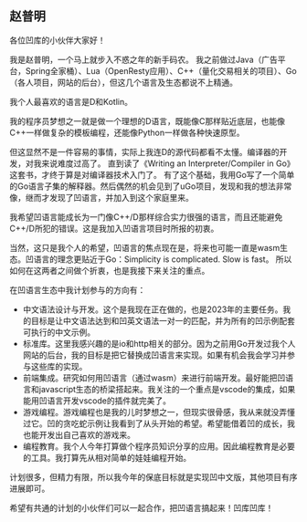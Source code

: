 ## 赵普明 

各位凹库的小伙伴大家好！

我是赵普明，一个马上就步入不惑之年的新手码农。
我之前做过Java（广告平台，Spring全家桶）、Lua（OpenResty应用）、C++（量化交易相关的项目）、Go（各人项目，网站的后台），但这几个语言及生态都说不上精通。

我个人最喜欢的语言是D和Kotlin。

我的程序员梦想之一就是做一个理想的D语言，既能像C那样贴近底层，也能像C++一样做复杂的模板编程，还能像Python一样做各种快速原型。

但这显然不是一件容易的事情，实际上我连D的源代码都看不太懂。编译器的开发，对我来说难度过高了。
直到读了《Writing an Interpreter/Compiler in Go》这套书，才终于算是对编译器技术入门了。
有了这个基础，我用Go写了一个简单的Go语言子集的解释器。然后偶然的机会见到了uGo项目，发现和我的想法非常像，继而才发现了凹语言，并加入到这个家庭里来。

我希望凹语言能成长为一门像C++/D那样综合实力很强的语言，而且还能避免C++/D所犯的错误。这是我加入凹语言项目时所报的初衷。

当然，这只是我个人的希望，凹语言的焦点现在是，将来也可能一直是wasm生态。凹语言的理念更贴近于Go：Simplicity is complicated. Slow is fast。
所以如何在这两者之间做个折衷，也是我接下来关注的重点。

在凹语言生态中我计划参与的方向有：

- 中文语法设计与开发。这个是我现在正在做的，也是2023年的主要任务。我的目标是让中文语法达到和凹英文语法一对一的匹配，并为所有的凹示例配套可执行的中文示例。
- 标准库。这里我感兴趣的是io和http相关的部分。因为之前用Go开发过我个人网站的后台，我的目标是把它替换成凹语言来实现。如果有机会我会学习并参与这些库的实现。
- 前端集成。研究如何用凹语言（通过wasm）来进行前端开发。最好能把凹语言和javascript生态的桥梁搭起来。我关注的一个重点是vscode的集成，如果能用凹语言开发vscode的插件就完美了。
- 游戏编程。游戏编程也是我的儿时梦想之一，但现实很骨感，我从来就没弄懂过它。凹的贪吃蛇示例让我看到了从头开始的希望。希望能借着凹的成长，我也能开发出自己喜欢的游戏来。
- 编程教育。我个人今年打算做个程序员知识分享的应用。因此编程教育是必要的工具。我打算先从相对简单的娃娃编程开始。

计划很多，但精力有限，所以我今年的保底目标就是实现凹中文版，其他项目有序进展即可。

希望有共通的计划的小伙伴们可以一起合作，把凹语言搞起来！凹库凹库！
